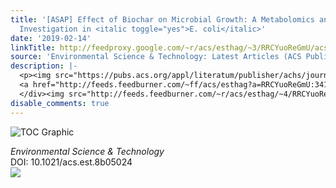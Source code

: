 ```yaml
---
title: '[ASAP] Effect of Biochar on Microbial Growth: A Metabolomics and Bacteriological
  Investigation in <italic toggle="yes">E. coli</italic>'
date: '2019-02-14'
linkTitle: http://feedproxy.google.com/~r/acs/esthag/~3/RRCYuoReGmU/acs.est.8b05024
source: 'Environmental Science & Technology: Latest Articles (ACS Publications)'
description: |-
  <p><img src="https://pubs.acs.org/appl/literatum/publisher/achs/journals/content/esthag/0/esthag.ahead-of-print/acs.est.8b05024/20190214/images/medium/es-2018-05024v_0007.gif" alt="TOC Graphic"/></p><div><cite>Environmental Science & Technology</cite></div><div>DOI: 10.1021/acs.est.8b05024</div><div class="feedflare">
  <a href="http://feeds.feedburner.com/~ff/acs/esthag?a=RRCYuoReGmU:341s8onswkU:yIl2AUoC8zA"><img src="http://feeds.feedburner.com/~ff/acs/esthag?d=yIl2AUoC8zA" border="0"></img></a>
  </div><img src="http://feeds.feedburner.com/~r/acs/esthag/~4/RRCYuoReGmU" height="1" width="1" ...
disable_comments: true
---
```

<p><img src="https://pubs.acs.org/appl/literatum/publisher/achs/journals/content/esthag/0/esthag.ahead-of-print/acs.est.8b05024/20190214/images/medium/es-2018-05024v_0007.gif" alt="TOC Graphic"/></p><div><cite>Environmental Science & Technology</cite></div><div>DOI: 10.1021/acs.est.8b05024</div><div class="feedflare">
<a href="http://feeds.feedburner.com/~ff/acs/esthag?a=RRCYuoReGmU:341s8onswkU:yIl2AUoC8zA"><img src="http://feeds.feedburner.com/~ff/acs/esthag?d=yIl2AUoC8zA" border="0"></img></a>
</div><img src="http://feeds.feedburner.com/~r/acs/esthag/~4/RRCYuoReGmU" height="1" width="1" ...